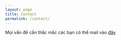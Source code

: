 ```yaml
---
layout: page
title: Contact
permalink: /contact/
---
```



Mọi vấn đề cần thắc mắc các bạn có thể mail vào [đây](mailto:{{site.email}})